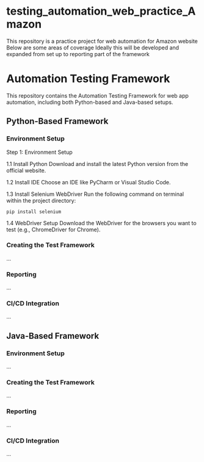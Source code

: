 # testing_automation_web_practice_Amazon
This repository is a practice project for web automation for Amazon website
Below are some areas of coverage
Ideally this will be developed and expanded from set up to reporting part of the framework

# Automation Testing Framework
This repository contains the Automation Testing Framework for web app automation, including both Python-based and Java-based setups.

## Python-Based Framework

### Environment Setup

Step 1: Environment Setup

  1.1 Install Python
    Download and install the latest Python version from the official website.

  1.2 Install IDE
    Choose an IDE like PyCharm or Visual Studio Code.

  1.3 Install Selenium WebDriver
  Run the following command on terminal within the project directory:

    pip install selenium

  1.4 WebDriver Setup
    Download the WebDriver for the browsers you want to test (e.g., ChromeDriver for Chrome).

### Creating the Test Framework
...

### Reporting
...

### CI/CD Integration
...

## Java-Based Framework

### Environment Setup
...

### Creating the Test Framework
...

### Reporting
...

### CI/CD Integration
...
